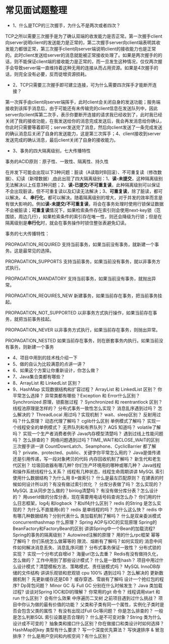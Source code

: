 # 常见面试题整理

- 1、什么是TCP的三次握手，为什么不是两次或者四次？

TCP之所以需要三次握手是为了确认双端的收发能力是否正常。第一次握手client向server说明client的发送能力是正常的，第二次握手server向client端表明其收发能力都很正常，第三次握手client向server端说明client的接收能力也是正常的。此时client发送给server的消息就能被正常接收处理了。如果是两次握手的的话，则不能保证client端的接收能力是正常的，而一旦发生这种情况，仅仅两次握手会导致server端一直维持着这种无用的连接从而占用资源。如果是4次握手的话，则完全没有必要，反而徒增资源损耗。

- 2、TCP只需要三次握手即可建立连接，可为什么需要四次挥手才能断开连接？

第一次挥手由client向server端挥手，此时client会关闭自身的发送功能；服务端接收到该挥手消息后，由于可能还有未传输完的client信息在发送队列中，因此server向client挥第二次手，表示你要断开连接的请求我已经收到了，此时我已经关闭了我的接收功能，在我发送给你的消息完成发送后，我会再发消息给你确认，你此时只需要等着即可；server发送完了消息，然后向client发送了一条完成发送的确认消息后关闭了自身的发送能力，这是第三次挥手；4、client接收到server发送完成的确认消息，最后client关闭了自身的接收能力。

- 3、事务的四大隔离级别，七大传播特性

事务的ACID原则：原子性、一致性、隔离性、持久性

在并发下可能会出现以下3种问题：脏读（A读取时B回滚）、不可重复读（修改数据）、幻读（新增数据）,由此出现了四大隔离级别：1、**读-未提交**，这种隔离级别无法解决以上任意3种问题；2、**读-已提交/不可重复读**，此种隔离级别可以保证不会出现脏读，但不可重复读以及幻读无法解决；3、**可重复读**，除了脏读，都可以解决。4、**串行化**，都可以解决。随着隔离级别的增大，对于并发的效率而言是有很大影响的。例如**读-未提交/不可重复读**，将会在事务处理时使用行锁保证数据不会被脏读；**可重复读**情况下，如果检索条件存在索引则会使用next-key锁（范围锁，周边几行），如果检索条件的索引存在唯一性，则还会降级为行锁；但是在隔离级别是**串行化**时，就会在事务操作时锁住整张表避免幻读。

事务的七大传播特性：

PROPAGATION_REQUIRED
支持当前事务，如果当前没有事务，就新建一个事务。这是最常见的选择。

PROPAGATION_SUPPORTS
支持当前事务，如果当前没有事务，就以非事务方式执行。

PROPAGATION_MANDATORY
支持当前事务，如果当前没有事务，就抛出异常。

PROPAGATION_REQUIRES_NEW
新建事务，如果当前存在事务，把当前事务挂起。

PROPAGATION_NOT_SUPPORTED
以非事务方式执行操作，如果当前存在事务，就把当前事务挂起。

PROPAGATION_NEVER
以非事务方式执行，如果当前存在事务，则抛出异常。

PROPAGATION_NESTED
如果当前存在事务，则在嵌套事务内执行。如果当前没有事务，则新建一个事务

- 4、项目中用到的技术栈介绍一下
- 5、做的自认为比较满意的点讲一讲？
- 6、如果这个方案让你重新设计，你怎么做？
- 7、Java集合类都有哪些？
- 8、ArrayList 和 LinkedList 区别？
- 9、HashMap 实现数据结构和扩容过程？
ArrayList 和 LinkedList 区别？ 你平常怎么选择？
异常类都有哪些？Exception 和 Error什么区别？
Synchronized 原理，锁膨胀过程 ？
Synchronized 和 reentrantlock 区别？
线程池原理是怎样的？
分布式事务一致性怎么实现？
消息乱序遇到过吗？ 怎么解决的？
ThreadLocal 用过吗？实现机制？
wait、sleep区别？
反射用过吗？什么原理？
动态代理了解吗？ cglib什么区别
单例模式了解吗？ 实现一个线程安全的单例模式？
无界队列和有界队列？
AQS 知道吗？
volatile了解吗？
实现一个生产者消费者例子
Java内存模型清楚吗？
遇到过线上性能问题吗？ 怎么排查的？
网络问题遇到过吗？TIME_WAIT和CLOSE_WAIT的区别
三次握手讲一讲
CountDownLatch、Seamphone、CyclicBarrier 都了解吗？
private、protected、public、关键字你平常怎么用的？
Java是值传递还是引用传递，写一段对象拷贝的代码
内存回收机制了解吗？
新生代和老生代区别？
垃圾回收器有哪几种? 你们生产环境用的哪种或哪几种？
Java线程和操作系统线程什么关系？
线程有几种状态，线程生命周期讲讲
MySQL 索引使用什么数据结构？为什么用 B+做索引？
什么是最左匹配原则？
在建表的时候如何设计所以的？有没有做过索引优化 ？
分库分表做了吗？ 怎么实现的？
MySQL 主从同步怎么做的？binlog清楚吗？
有没有做分库分表？怎么设计的？
用userId做的分库分表，现在需要用电话号码查询怎么办？
你们用的什么日志框架，log4j 和logback ？和slf4j什么区别？
redis 的String 是怎么实现的？ 为什么不直接用c的？
redis 是单线程的吗？ 为什么这么快？
redis 中有哪几种数据结构？分别代表什么
类加载机制了解吗？
什么是双亲委派模式
concurrenthashmap 什么原理？
Spring AOP与IOC的实现原理
Spring的BeanFactory和FactoryBean的区别
讲讲Spring中一个Bean的加载流程?
Spring的事务的隔离级别？
Autowired注解的原理？
用的什么rpc框架
幂等了解吗？ 你们系统怎么做幂等的
限流、熔断有了解吗？如何实现的
消息中间件如何解决消息丢失、消息乱序问题？
分布式事务保证一致性？
分布式锁的实现？
实现一个分布式自增id？
海量url怎么去重？
Redis有没有做持久化，怎么做的？
工作中用到了那些设计模式？
什么是一致性hash？
项目中用过什么设计模式？清楚模板方法、策略模式、责任链模式吗？
MySQL InnoDB存储的文件结构
讲讲乐观锁和悲观锁
cpu 100% 遇到过吗？ 怎么解决的
更新数据机制？ 先更新缓存还是DB？
缓存穿透、雪崩有了解吗
设计一个抢红包的程序?
Dp背包问题？
Minor GC 与 Full GC 分别在什么时候发生？
Java 类加载过程?
谈谈对Spring IOC和DI的理解？
你常用的git 命令？
线程调用start 和 run 什么区别？ 会有什么效果
中序遍历二叉树
之前项目遇到过什么挑战？
项目中你认为做的最有价值的功能？
父类和子类有同一个属性，实例化子类时是否会包含父类的属性？
有没有出现过Full Gc等问题？ 你是怎么排查的？
一般是怎么判断SQL 索引设置是否合理的？
什么是不可变对象？String 类为什么设计成不可变的？
抽象类和接口什么区别？你在做接口和类设计时如何选择？
HashMap的key 类型有什么要求？
写一个深度优先算法？
写快速排序 & 冒泡排序？
什么是用户空间和内核空间？有什么区别？
